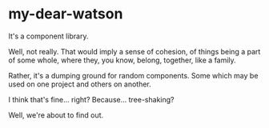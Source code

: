 # my-dear-watson

It's a component library.

Well, not really. That would imply a sense of cohesion, of things being a part of some whole, where they, you know, belong, together, like a family.

Rather, it's a dumping ground for random components. Some which may be used on one project and others on another.

I think that's fine... right? Because... tree-shaking?

Well, we're about to find out.
